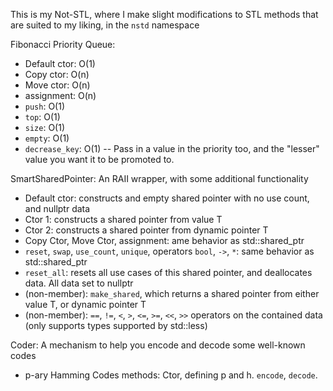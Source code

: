 This is my Not-STL, where I make slight modifications to STL methods that are suited to my liking, in the `nstd` namespace

Fibonacci Priority Queue:
- Default ctor: O(1) 
- Copy ctor: O(n) 
- Move ctor: O(n)
- assignment: O(n)
- `push`: O(1)
- `top`: O(1)
- `size`: O(1)
- `empty`: O(1)
- `decrease_key`: O(1)
-- Pass in a value in the priority too, and the "lesser" value you want it to be promoted to.



SmartSharedPointer: An RAII wrapper, with some additional functionality
- Default ctor: constructs and empty shared pointer with no use count, and nullptr data
- Ctor 1: constructs a shared pointer from value T
- Ctor 2: constructs a shared pointer from dynamic pointer T
- Copy Ctor, Move Ctor, assignment: ame behavior as std::shared_ptr
- `reset`, `swap`, `use_count`, `unique`, operators `bool`, `->`, `*`: same behavior as std::shared_ptr
- `reset_all`: resets all use cases of this shared pointer, and deallocates data. All data set to nullptr
- (non-member): `make_shared`, which returns a shared pointer from either value T, or dynamic pointer T
- (non-member): `==`, `!=`, `<`, `>`, `<=`, `>=`, `<<`, `>>` operators on the contained data (only supports types supported by std::less)


Coder: A mechanism to help you encode and decode some well-known codes
- p-ary Hamming Codes methods: Ctor, defining p and h. `encode`, `decode`.
